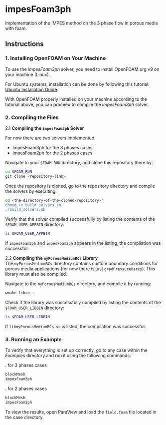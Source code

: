 # impesFoam3ph
Implementation of the IMPES method on the 3 phase flow in porous media with foam.

## Instructions

### 1. Installing OpenFOAM on Your Machine
To use the *impesFoam3ph* solver, you need to install OpenFOAM.org v9 on your machine (Linux).

For Ubuntu systems, installation can be done by following this tutorial: [Ubuntu Installation Guide](https://openfoam.org/download/9-ubuntu/).

With OpenFOAM properly installed on your machine according to the tutorial above, you can proceed to compile the *impesFoam3ph* solver.

### 2. Compiling the Files

   2.1 **Compiling the `impesFoam3ph` Solver**  

   For now there are two solvers implemented:
   - impesFoam3ph for the 3 phases cases
   - impesFoam2ph for the 2 phases cases

   Navigate to your `$FOAM_RUN` directory, and clone this repository there by:
   ```bash
   cd $FOAM_RUN
   git clone <repository-link>
   ```

   Once the repository is cloned, go to the repository directory and compile the solvers by executing:
   ```bash
   cd <the-directory-of-the-cloned-repository>'
   chmod +x build_solvers.sh
   ./build_solvers.sh
   ```

   Verify that the solver compiled successfully by listing the contents of the `$FOAM_USER_APPBIN` directory:
   ```bash
   ls $FOAM_USER_APPBIN
   ```
   If `impesFoam3ph` and `impesFoam2ph` appears in the listing, the compilation was successful.

   2.2 **Compiling the `myPorousMediumBCs` Library**  
   The `myPorousMediumBCs` directory contains custom boundary conditions for porous media applications (for now there is just `gradPressureDarcy`). This library must also be compiled.

   Navigate to the `myPorousMediumBCs` directory, and compile it by running:
   ```bash
   wmake libso .
   ```

   Check if the library was successfully compiled by listing the contents of the `$FOAM_USER_LIBBIN` directory:
   ```bash
   ls $FOAM_USER_LIBBIN
   ```
   If `libmyPorousMediumBCs.so` is listed, the compilation was successful.

### 3. Running an Example

   To verify that everything is set up correctly, go to any case within the *Examples* directory and run it using the following commands:

   . for 3 phases cases
   ```bash
   blockMesh
   impesFoam3ph
   ```
   . for 2 phases cases
   ```bash
   blockMesh
   impesFoam2ph
   ```

   To view the results, open ParaView and load the `field.foam` file located in the case directory.

